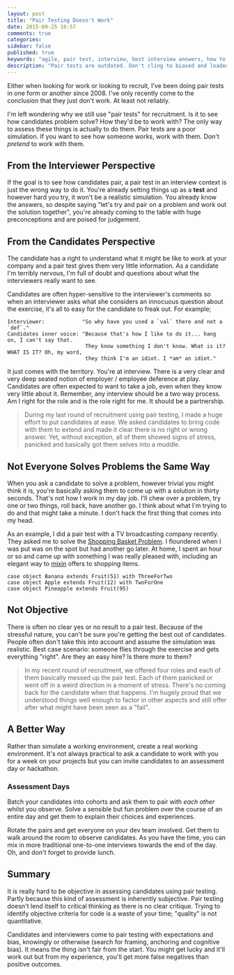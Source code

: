 ```yaml
---
layout: post
title: "Pair Testing Doesn't Work"
date: 2015-09-25 16:57
comments: true
categories: 
sidebar: false
published: true
keywords: "agile, pair test, interview, best interview answers, how to beat the interview, technical interviews"
description: "Pair tests are outdated. Don't cling to biased and loaded interview techniques when looking to hire developers, embrace fairer and more balanced techniques."
---
```


Either when looking for work or looking to recruit, I've been doing pair tests in one form or another since 2008. I've only recently come to the conclusion that they just don't work. At least not reliably. 

I'm left wondering why we still use "pair tests" for recruitment. Is it to see how candidates problem solve? How they'd be to work with? The only way to assess these things is actually to do them. Pair tests are a poor simulation. If you want to see how someone works, work with them. Don't _pretend_ to work with them.

<!-- more -->


## From the Interviewer Perspective

If the goal is to see how candidates pair, a pair test in an interview context is just the wrong way to do it. You're already setting things up as a **test** and however hard you try, it won't be a realistic simulation. You already know the answers, so despite saying "let's try and pair on a problem and work out the solution together", you're already coming to the table with huge preconceptions and are poised for judgement. 


## From the Candidates Perspective

The candidate has a right to understand what it might be like to work at your company and a pair test gives them very little information. As a candidate I'm terribly nervous, I'm full of doubt and questions about what the interviewers really want to see. 

Candidates are often hyper-sensitive to the interviewer's comments so when an interviewer asks what she considers an innocuous question about the exercise, it's all to easy for the candidate to freak out. For example;

    Interviewer:            "So why have you used a `val` there and not a `def`."
    Candidates inner voice: "Because that's how I like to do it... hang on, I can't say that. 
                             They know something I don't know. What is it? WHAT IS IT? Oh, my word, 
                             they think I'm an idiot. I *am* an idiot."  

It just comes with the territory. You're at interview. There is a very clear and very deep seated notion of employer / employee deference at play. Candidates are often expected to want to take a job, even when they know very little about it. Remember, any interview should be a two way process. Am I right for the role and is the role right for me. It should be a partnership. 

> During my last round of recruitment using pair testing, I made a huge effort to put candidates at ease. We asked candidates to bring code with them to extend and made it clear there is no right or wrong answer. Yet, without exception, all of them showed signs of stress, panicked and basically got them selves into a muddle. 



## Not Everyone Solves Problems the Same Way

When you ask a candidate to solve a problem, however trivial you might think it is, you're basically asking them to come up with a solution in thirty seconds. That's not how I work in my day job. I'll chew over a problem, try one or two things, roll back, have another go. I think about what I'm trying to do and that might take a minute. I don't hack the first thing that comes into my head. 

As an example, I did a pair test with a TV broadcasting company recently. They asked me to solve the [Shopping Basket Problem](https://github.com/tobyweston/shopping_basket). I floundered when I was put was on the spot but had another go later. At home, I spent an hour or so and came up with something I was really pleased with, including an elegant way to [mixin](https://github.com/tobyweston/shopping_basket/blob/master/src/main/scala/shopping/Fruit.scala) offers to shopping items.

    case object Banana extends Fruit(51) with ThreeForTwo
    case object Apple extends Fruit(12) with TwoForOne
    case object Pineapple extends Fruit(95)


## Not Objective

There is often no clear yes or no result to a pair test. Because of the stressful nature, you can't be sure you're getting the best out of candidates. People often don't take this into account and assume the simulation was realistic. Best case scenario: someone flies through the exercise and gets everything "right". Are they an easy hire? Is there more to them? 

> In my recent round of recruitment, we offered four roles and each of them basically messed up the pair test. Each of them panicked or went off in a weird direction in a moment of stress. There's no coming back for the candidate when that happens. I'm hugely proud that we understood things well enough to factor in other aspects and still offer after what might have been seen as a "fail".



## A Better Way

Rather than simulate a working environment, create a real working environment. It's not always practical to ask a candidate to work with you for a week on your projects but you can invite candidates to an assessment day or hackathon. 

###  Assessment Days 

Batch your candidates into cohorts and ask them to pair with _each other_ whilst you observe. Solve a sensible but fun problem over the course of an entire day and get them to explain their choices and experiences.

Rotate the pairs and get everyone on your dev team involved. Get them to walk around the room to observe candidates. As you have the time, you can mix in more traditional one-to-one interviews towards the end of the day. Oh, and don't forget to provide lunch.


## Summary

It is really hard to be objective in assessing candidates using pair testing. Partly because this kind of assessment is inherently subjective. Pair testing doesn't lend itself to critical thinking as there is no clear critique. Trying to identify objective criteria for code is a waste of your time; "quality" is not quantitative.

Candidates and interviewers come to pair testing with expectations and bias, knowingly or otherwise (search for framing, anchoring and cognitive bias). It means the thing isn't fair from the start. You might get lucky and it'll work out but from my experience, you'll get more false negatives than positive outcomes.
